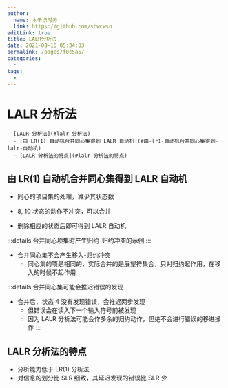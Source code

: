 ```yaml
---
author: 
  name: 木子识时务
  link: https://github.com/sbwcwso
editLink: true
title: LALR分析法
date: 2021-08-16 05:34:03
permalink: /pages/f0c5a5/
categories: 
  - 
tags: 
  - 
---
```


# LALR 分析法


```markmap
- [LALR 分析法](#lalr-分析法)
  - [由 LR(1) 自动机合并同心集得到 LALR 自动机](#由-lr1-自动机合并同心集得到-lalr-自动机)
  - [LALR 分析法的特点](#lalr-分析法的特点)
```

## 由 LR(1) 自动机合并同心集得到 LALR 自动机

* 同心的项目集的处理，减少其状态数

* 8, 10 状态的动作不冲突，可以合并

* 删除相应的状态后即可得到 LALR 自动机

:::details 合并同心项集时产生归约-归约冲突的示例
:::

* 合并同心集不会产生移入-归约冲突
  * 同心集的项是相同的，实际合并的是展望符集合，只对归约起作用，在移入的时候不起作用

:::details 合并同心集可能会推迟错误的发现

* 合并后，状态 4 没有发现错误，会推迟两步发现
  * 但错误会在读入下一个输入符号前被发现
  * 因为 LALR 分析法可能会作多余的归约动作，但绝不会进行错误的移进操作
:::


## LALR 分析法的特点

* 分析能力低于 LR(1) 分析法
* 对信息的划分比 SLR 细致，其延迟发现的错误比 SLR 少


